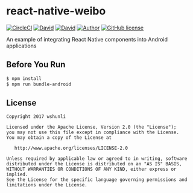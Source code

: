 # react-native-weibo

[![CircleCI](https://circleci.com/gh/wshunli/react-native-weibo.svg?style=svg)](https://circleci.com/gh/wshunli/react-native-weibo)
[![David](https://img.shields.io/david/wshunli/react-native-weibo.svg)](https://github.com/wshunli/react-native-weibo)
[![David](https://img.shields.io/david/dev/wshunli/react-native-weibo.svg)](https://github.com/wshunli/react-native-weibo)
[![Author](https://img.shields.io/badge/Author-wshunli-0E7FBF.svg)](http://www.wshunli.com)
[![GitHub license](https://img.shields.io/github/license/wshunli/react-native-weibo.svg)](https://github.com/wshunli/react-native-weibo)

An example of integrating React Native components into Android applications

## Before You Run

``` bash
$ npm install
$ npm run bundle-android
```

## License

    Copyright 2017 wshunli

    Licensed under the Apache License, Version 2.0 (the "License");
    you may not use this file except in compliance with the License.
    You may obtain a copy of the License at

       http://www.apache.org/licenses/LICENSE-2.0

    Unless required by applicable law or agreed to in writing, software
    distributed under the License is distributed on an "AS IS" BASIS,
    WITHOUT WARRANTIES OR CONDITIONS OF ANY KIND, either express or implied.
    See the License for the specific language governing permissions and
    limitations under the License.
